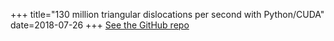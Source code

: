 +++
title="130 million triangular dislocations per second with Python/CUDA"
date=2018-07-26
+++
<a href="https://github.com/tbenthompson/cutde">See the GitHub repo</a>
